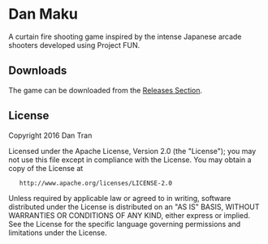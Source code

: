 # Dan Maku

A curtain fire shooting game inspired by the intense Japanese arcade shooters developed using Project FUN.

## Downloads

The game can be downloaded from the [Releases Section](https://github.com/Dan-Tran/Dan-Maku/releases/latest).

## License

   Copyright 2016 Dan Tran

   Licensed under the Apache License, Version 2.0 (the "License");
   you may not use this file except in compliance with the License.
   You may obtain a copy of the License at

       http://www.apache.org/licenses/LICENSE-2.0

   Unless required by applicable law or agreed to in writing, software
   distributed under the License is distributed on an "AS IS" BASIS,
   WITHOUT WARRANTIES OR CONDITIONS OF ANY KIND, either express or implied.
   See the License for the specific language governing permissions and
   limitations under the License.
